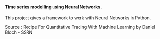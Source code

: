 #### Time series modelling using Neural Networks. 

This project gives a framework to work with Neural Networks in Python. 

Source : Recipe For Quantitative Trading With Machine Learning by Daniel Bloch - SSRN
